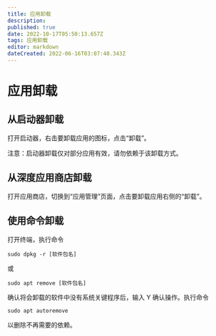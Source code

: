 ```yaml
---
title: 应用卸载
description: 
published: true
date: 2022-10-17T05:50:13.657Z
tags: 应用卸载
editor: markdown
dateCreated: 2022-06-16T03:07:40.343Z
---
```


# 应用卸载

## 从启动器卸载

打开启动器，右击要卸载应用的图标，点击“卸载”。

注意：启动器卸载仅对部分应用有效，请勿依赖于该卸载方式。

## 从深度应用商店卸载

打开应用商店，切换到“应用管理”页面，点击要卸载应用右侧的“卸载”。

## 使用命令卸载

打开终端，执行命令

```
sudo dpkg -r [软件包名]
```

或

```
sudo apt remove [软件包名]
```

确认将会卸载的软件中没有系统关键程序后，输入 Y 确认操作。执行命令

```
sudo apt autoremove
```

以删除不再需要的依赖。